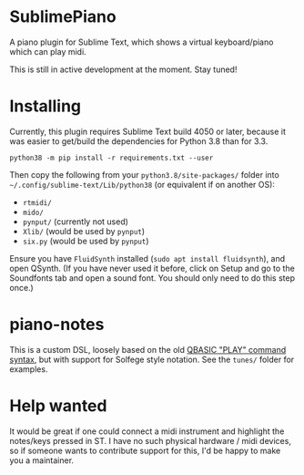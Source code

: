# SublimePiano

A piano plugin for Sublime Text, which shows a virtual keyboard/piano which can play midi.

This is still in active development at the moment. Stay tuned!


# Installing

Currently, this plugin requires Sublime Text build 4050 or later, because it was easier to get/build the dependencies for Python 3.8 than for 3.3.

`python38 -m pip install -r requirements.txt --user`

Then copy the following from your `python3.8/site-packages/` folder into `~/.config/sublime-text/Lib/python38` (or equivalent if on another OS):
- `rtmidi/`
- `mido/`
- `pynput/` (currently not used)
- `Xlib/` (would be used by `pynput`)
- `six.py` (would be used by `pynput`)

Ensure you have `FluidSynth` installed (`sudo apt install fluidsynth`), and open QSynth. (If you have never used it before, click on Setup and go to the Soundfonts tab and open a sound font. You should only need to do this step once.)

# piano-notes

This is a custom DSL, loosely based on the old [QBASIC "PLAY" command syntax](https://www.qbasic.net/en/reference/qb11/Statement/PLAY-006.htm), but with support for Solfege style notation.
See the `tunes/` folder for examples.

# Help wanted

It would be great if one could connect a midi instrument and highlight the notes/keys pressed in ST. I have no such physical hardware / midi devices, so if someone wants to contribute support for this, I'd be happy to make you a maintainer.
